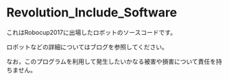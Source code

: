 # Revolution_Include_Software
これはRobocup2017に出場したロボットのソースコードです。

ロボットなどの詳細についてはブログを参照してください。


なお，このプログラムを利用して発生したいかなる被害や損害について責任を持ちません。
